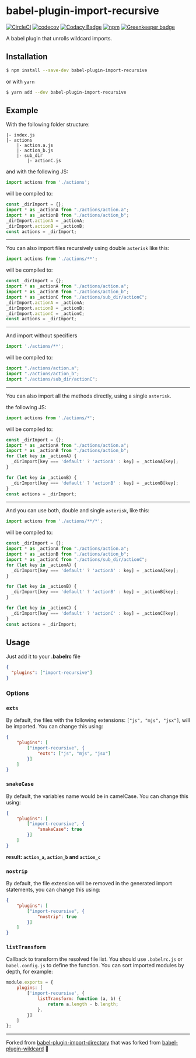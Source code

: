 # babel-plugin-import-recursive

[![CircleCI](https://circleci.com/gh/dromru/babel-plugin-import-recursive.svg?style=svg)](https://circleci.com/gh/dromru/babel-plugin-import-recursive) [![codecov](https://codecov.io/gh/dromru/babel-plugin-import-recursive/branch/master/graph/badge.svg)](https://codecov.io/gh/dromru/babel-plugin-import-recursive) [![Codacy Badge](https://api.codacy.com/project/badge/Grade/319e8d44049d42a88a1acaf3771cd6e6)](https://www.codacy.com/app/irudoy/babel-plugin-import-recursive) [![npm](https://img.shields.io/npm/v/babel-plugin-import-recursive.svg)](https://www.npmjs.com/package/babel-plugin-import-recursive) [![Greenkeeper badge](https://badges.greenkeeper.io/dromru/babel-plugin-import-recursive.svg)](https://greenkeeper.io/)

A babel plugin that unrolls wildcard imports.

## Installation

```sh
$ npm install --save-dev babel-plugin-import-recursive
```
or with `yarn`
```sh
$ yarn add --dev babel-plugin-import-recursive
```

## Example

With the following folder structure:

```
|- index.js
|- actions
    |- action.a.js
    |- action_b.js
    |- sub_dir
        |- actionC.js
```

and with the following JS:

```javascript
import actions from './actions';
```

will be compiled to:

```javascript
const _dirImport = {};
import * as _actionA from "./actions/action.a";
import * as _actionB from "./actions/action_b";
_dirImport.actionA = _actionA;
_dirImport.actionB = _actionB;
const actions = _dirImport;
```

---

You can also import files recursively using double `asterisk` like this:
```javascript
import actions from './actions/**';
```
will be compiled to:

```javascript
const _dirImport = {};
import * as _actionA from "./actions/action.a";
import * as _actionB from "./actions/action_b";
import * as _actionC from "./actions/sub_dir/actionC";
_dirImport.actionA = _actionA;
_dirImport.actionB = _actionB;
_dirImport.actionC = _actionC;
const actions = _dirImport;
```

---

And import without specifiers

```javascript
import './actions/**';
```

will be compiled to:

```javascript
import "./actions/action.a";
import "./actions/action_b";
import "./actions/sub_dir/actionC";
```

---

You can also import all the methods directly, using a single `asterisk`.

the following JS:

```javascript
import actions from './actions/*';
```

will be compiled to:

```javascript
const _dirImport = {};
import * as _actionA from "./actions/action.a";
import * as _actionB from "./actions/action_b";
for (let key in _actionA) {
  _dirImport[key === 'default' ? 'actionA' : key] = _actionA[key];
}

for (let key in _actionB) {
  _dirImport[key === 'default' ? 'actionB' : key] = _actionB[key];
}
const actions = _dirImport;
```

---

And you can use both, double and single `asterisk`, like this:
```javascript
import actions from './actions/**/*';
```

will be compiled to:

```javascript
const _dirImport = {};
import * as _actionA from "./actions/action.a";
import * as _actionB from "./actions/action_b";
import * as _actionC from "./actions/sub_dir/actionC";
for (let key in _actionA) {
  _dirImport[key === 'default' ? 'actionA' : key] = _actionA[key];
}

for (let key in _actionB) {
  _dirImport[key === 'default' ? 'actionB' : key] = _actionB[key];
}

for (let key in _actionC) {
  _dirImport[key === 'default' ? 'actionC' : key] = _actionC[key];
}
const actions = _dirImport;
```

## Usage

Just add it to your **.babelrc** file

```json
{
  "plugins": ["import-recursive"]
}
```

### Options

### `exts`
By default, the files with the following extensions: `["js", "mjs", "jsx"]`, will be imported. You can change this using:

```json
{
    "plugins": [
        ["import-recursive", {
            "exts": ["js", "mjs", "jsx"]
        }]
    ]
}
```

### `snakeCase`
By default, the variables name would be in camelCase. You can change this using:

```json
{
    "plugins": [
        ["import-recursive", {
            "snakeCase": true
        }]
    ]
}
```
**result: `action_a`, `action_b` and `action_c`**

### `nostrip`
By default, the file extension will be removed in the generated import statements, you can change this using:

```json
{
    "plugins": [
        ["import-recursive", {
            "nostrip": true
        }]
    ]
}
```

### `listTransform`
Callback to transform the resolved file list. You should use `.babelrc.js` or `babel.config.js` to define the function.
You can sort imported modules by depth, for example:

```javascript
module.exports = {
    plugins: [
        ['import-recursive', {
            listTransform: function (a, b) {
                return a.length - b.length;
            },
        }]
    ]
};
```

---

Forked from [babel-plugin-import-directory](https://github.com/Anmo/babel-plugin-import-directory) that was forked from [babel-plugin-wildcard](https://github.com/vihanb/babel-plugin-wildcard) 🦔
